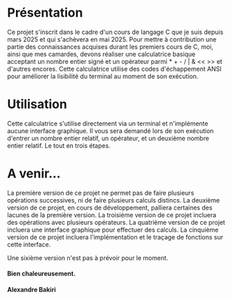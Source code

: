   # Présentation #
Ce projet s'inscrit dans le cadre d'un cours de langage C que je suis depuis mars 2025 et qui s'achèvera en mai 2025. 
Pour mettre à contribution une partie des connaissances acquises durant les premiers cours de C, moi, ainsi que mes camardes, devons réaliser une calculatrice basique acceptant
un nombre entier signé et un opérateur parmi * + - / | & << >> et d'autres encores. 
Cette calculatrice utilise des codes d'échappement ANSI pour améliorer la lisibilité du terminal au moment de son exécution.

  # Utilisation #
Cette calculatrice s'utilise directement via un terminal et n'implémente aucune interface graphique. 
Il vous sera demandé lors de son exécution d'entrer un nombre entier relatif, un opérateur, et un deuxième nombre entier relatif. Le tout en trois étapes.

  # A venir... #

La première version de ce projet ne permet pas de faire plusieurs opérations successives, ni de faire plusieurs calculs distincs. 
La deuxième version de ce projet, en cours de développement, palliera certaines des lacunes de la première version.
La troisième version de ce projet incluera des opérations avec plusieurs opérateurs. 
La quatrième version de ce projet incluera une interface graphique pour effectuer des calculs.
La cinquième version de ce projet incluera l'implémentation et le traçage de fonctions sur cette interface.

Une sixième version n'est pas à prévoir pour le moment.

#### Bien chaleureusement.
#### Alexandre Bakiri
